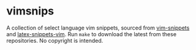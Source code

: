 # vimsnips

A collection of select language vim snippets, sourced from [vim-snippets] and [latex-snippets-vim]. Run `make` to download the latest from these repositories. No copyright is intended.

[vim-snippets]: https://github.com/honza/vim-snippets
[latex-snippets-vim]: https://github.com/ckunte/latex-snippets-vim
